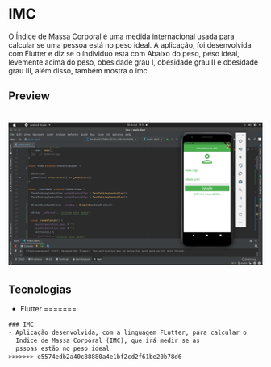 # IMC

O Índice de Massa Corporal é uma medida internacional usada para calcular se uma pessoa está no peso ideal. A aplicação, foi desenvolvida com Flutter e diz se o índividuo está com Abaixo do peso, peso ideal, levemente acima do peso, obesidade grau I,  obesidade grau II e obesidade grau III, além disso, também mostra o imc 

## Preview

<h1 align="center">
    <img src="imagens/imc.png" />
</h1>

## Tecnologias

- Flutter
=======
```
### IMC
- Aplicação desenvolvida, com a linguagem FLutter, para calcular o 
  Indice de Massa Corporal (IMC), que irá medir se as 
  pssoas estão no peso ideal
>>>>>>> e5574edb2a40c88880a4e1bf2cd2f61be20b78d6
